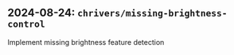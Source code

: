 ## 2024-08-24: `chrivers/missing-brightness-control`

Implement missing brightness feature detection
